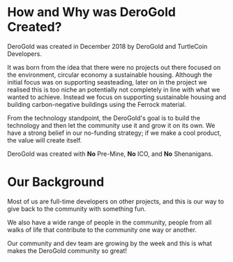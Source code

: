 # How and Why was DeroGold Created?

DeroGold was created in December 2018 by DeroGold and TurtleCoin Developers. 

It was born from the idea that there were no projects out there focused on the environment, circular economy a sustainable housing. 
Although the initial focus was on supporting seasteading, later on in the project we realised this is too niche an potentially not completely in line
with what we wanted to achieve. Instead we focus on supporting sustainable housing and building carbon-negative buildings using the Ferrock material. 

From the technology standpoint, the DeroGold's goal is to build the technology and then let the community use it and grow it on its own. 
We have a strong belief in our no-funding strategy; if we make a cool product, the value will create itself.

DeroGold was created with **No** Pre-Mine, **No** ICO, and **No** Shenanigans.

# Our Background

Most of us are full-time developers on other projects, and this is our way to give back to the community with something fun.

We also have a wide range of people in the community, people from all walks of life that contribute to the community one way or another. 

Our community and dev team are growing by the week and this is what makes the DeroGold community so great!



